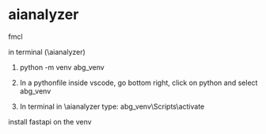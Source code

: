 # aianalyzer
fmcl

in terminal (\aianalyzer)

1) python -m venv abg_venv

1) In a pythonfile inside vscode, go bottom right, click on python and select abg_venv
2) In terminal in \aianalyzer type: abg_venv\Scripts\activate

install fastapi on the venv
